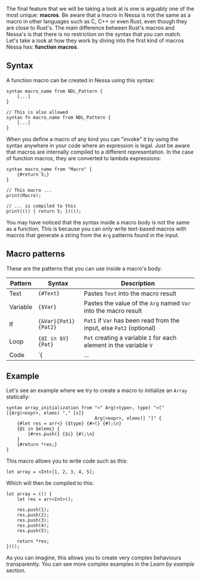 The final feature that we will be taking a look at is one is arguably one of the most unique: **macros**.
Be aware that a macro in Nessa is not the same as a macro in other languages such as C, C++ or even Rust, even though they are 
close to Rust's. The main difference between Rust's macros and Nessa's is that there is no restriction on the syntax that you can match.
Let's take a look at how they work by diving into the first kind of macros Nessa has: **function macros**.

## Syntax

A function macro can be created in Nessa using this syntax:

```
syntax macro_name from NDL_Pattern {
    [...]
}

// This is also allowed
syntax fn macro_name from NDL_Pattern {
    [...]
}
```

When you define a macro of any kind you can "invoke" it by using the syntax anywhere in your code where an expression is legal. Just be aware that 
macros are internally compiled to a different representation. In the case of function macros, they are converted to lambda expressions:

```
syntax macro_name from "Macro" {
    {#return 5;}
}

// This macro ...
print(Macro);

// ... is compiled to this
print((() { return 5; })());
```

You may have noticed that the syntax inside a macro body is not the same as a function. This is because you can only write
text-based macros with macros that generate a string from the `Arg` patterns found in the input.

## Macro patterns

These are the patterns that you can use inside a macro's body:

| Pattern  | Syntax               | Description                                                          |
| -------- | -------------------- | -------------------------------------------------------------------- |
| Text     | `{#Text}`            | Pastes `Text` into the macro result                                  |
| Variable | `{$Var}`             | Pastes the value of the `Arg` named `Var` into the macro result      |
| If       | `{&Var}{Pat1}{Pat2}` | `Pat1` if `Var` has been read from the input, else `Pat2` (optional) |
| Loop     | `{@I in $V}{Pat}`    | `Pat` creating a variable `I` for each element in the variable `V`   |
| Code     | `{| ... |}`          | Execute code inside the braces and `emit` code to generate (more information later in its own section) |

## Example

Let's see an example where we try to create a macro to initialize an `Array` statically:

```
syntax array_initialization from "<" Arg(<type>, type) ">[" [{Arg(<expr>, elems) "," [s]} 
                                 Arg(<expr>, elems)] "]" {
    {#let res = arr<} {$type} {#>(} {#);\n}
    {@i in $elems} {
        {#res.push(} {$i} {#);\n}
    }
    {#return *res;}
}
```

This macro allows you to write code such as this:

```
let array = <Int>[1, 2, 3, 4, 5];
```

Which will then be compiled to this:

```
let array = (() {
    let res = arr<Int>();

    res.push(1);
    res.push(2);
    res.push(3);
    res.push(4);
    res.push(5);

    return *res;
})();
```

As you can imagine, this allows you to create very complex behaviours transparently. You can see more 
complex examples in the *Learn by example* section.